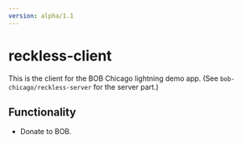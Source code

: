 ```yaml
---
version: alpha/1.1
---
```


reckless-client
====

This is the client for the BOB Chicago lightning demo app.  (See 
`bob-chicago/reckless-server` for the server part.)  

Functionality
----

- Donate to BOB.  
